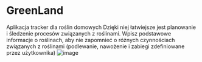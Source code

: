 
# GreenLand
Aplikacja tracker dla roślin domowych
Dzięki niej łatwiejsze jest planowanie i śledzenie procesów związanych z roślinami. 
Wpisz podstawowe informacje o roślinach, aby nie zapomnieć o różnych czynnościach związanych z roślinami (podlewanie, nawożenie i zabiegi zdefiniowane przez użytkownika)
![image](https://github.com/UladzislauShapavalau/GreenLand/assets/80047837/b58d8754-c46f-4436-a311-412a92fe7c19)

